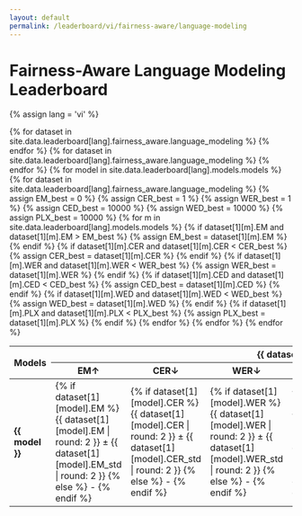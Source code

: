 ```yaml
---
layout: default
permalink: /leaderboard/vi/fairness-aware/language-modeling
---
```

# Fairness-Aware Language Modeling Leaderboard
{% assign lang = 'vi' %}

<table class="table table-bordered table-sm w-100 dtHorizontalTable" cellspacing="0">
  <thead>
    <tr>
      <th rowspan="2" class="text-center align-middle">
        <b>Models</b>
      </th>
      {% for dataset in site.data.leaderboard[lang].fairness_aware.language_modeling %}
      <th colspan="6" class="text-center">
        <b>{{ dataset[0] }}</b>
      </th>
      {% endfor %}
    </tr>
    <tr>
      {% for dataset in site.data.leaderboard[lang].fairness_aware.language_modeling %}
      <th class="text-center"><b>EM↑</b></th>
      <th class="text-center"><b>CER↓</b></th>
      <th class="text-center"><b>WER↓</b></th>
      <th class="text-center"><b>CED↓</b></th>
      <th class="text-center"><b>WED↓</b></th>
      <th class="text-center"><b>PLX↓</b></th>
      {% endfor %}
    </tr>
  </thead>
  <tbody>
    {% for model in site.data.leaderboard[lang].models.models %}
    <tr>
      <td class="text-center">
        <b>{{ model }}</b>
      </td>
      {% for dataset in site.data.leaderboard[lang].fairness_aware.language_modeling %}
        {% assign EM_best = 0 %}
        {% assign CER_best = 1 %}
        {% assign WER_best = 1 %}
        {% assign CED_best = 10000 %} 
        {% assign WED_best = 10000 %}
        {% assign PLX_best = 10000 %}
        {% for m in site.data.leaderboard[lang].models.models %}
          {% if dataset[1][m].EM and dataset[1][m].EM > EM_best %}
            {% assign EM_best = dataset[1][m].EM %}
          {% endif %}
          {% if dataset[1][m].CER and dataset[1][m].CER < CER_best %}
            {% assign CER_best = dataset[1][m].CER %}
          {% endif %}
          {% if dataset[1][m].WER and dataset[1][m].WER < WER_best %}
            {% assign WER_best = dataset[1][m].WER %}
          {% endif %}
          {% if dataset[1][m].CED and dataset[1][m].CED < CED_best %}
            {% assign CED_best = dataset[1][m].CED %}
          {% endif %}
          {% if dataset[1][m].WED and dataset[1][m].WED < WED_best %}
            {% assign WED_best = dataset[1][m].WED %}
          {% endif %}
          {% if dataset[1][m].PLX and dataset[1][m].PLX < PLX_best %}
            {% assign PLX_best = dataset[1][m].PLX %}
          {% endif %}
        {% endfor %}
        <td class="text-center" {% if dataset[1][model].EM == EM_best %}style="background-color: cyan;"{% endif %}>
          {% if dataset[1][model].EM %}
          {{ dataset[1][model].EM | round: 2 }} ± {{ dataset[1][model].EM_std | round: 2 }}
          {% else %}
          -
          {% endif %}
        </td>
        <td class="text-center" {% if dataset[1][model].CER == CER_best %}style="background-color: cyan;"{% endif %}>
          {% if dataset[1][model].CER %}
          {{ dataset[1][model].CER | round: 2 }} ± {{ dataset[1][model].CER_std | round: 2 }}
          {% else %}
          -
          {% endif %}
        </td>
        <td class="text-center" {% if dataset[1][model].WER == WER_best %}style="background-color: cyan;"{% endif %}>
          {% if dataset[1][model].WER %}
          {{ dataset[1][model].WER | round: 2 }} ± {{ dataset[1][model].WER_std | round: 2 }}
          {% else %}
          -
          {% endif %}
        </td>
        <td class="text-center" {% if dataset[1][model].CED == CED_best %}style="background-color: cyan;"{% endif %}>
          {% if dataset[1][model].CED %}
          {{ dataset[1][model].CED | round: 2 }} ± {{ dataset[1][model].CED_std | round: 2 }}
          {% else %}
          -
          {% endif %}
        </td>
        <td class="text-center" {% if dataset[1][model].WED == WED_best %}style="background-color: cyan;"{% endif %}>
          {% if dataset[1][model].WED %}
          {{ dataset[1][model].WED | round: 2 }} ± {{ dataset[1][model].WED_std | round: 2 }}
          {% else %}
          -
          {% endif %}
        </td>
        <td class="text-center" {% if dataset[1][model].PLX == PLX_best %}style="background-color: cyan;"{% endif %}>
          {% if dataset[1][model].PLX %}
          {{ dataset[1][model].PLX | round: 2 }} ± {{ dataset[1][model].PLX_std | round: 2 }}
          {% else %}
          -
          {% endif %}
        </td>
      {% endfor %}
    </tr>
    {% endfor %}
  </tbody>
</table>